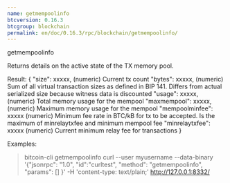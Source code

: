 ```yaml
---
name: getmempoolinfo
btcversion: 0.16.3
btcgroup: blockchain
permalink: en/doc/0.16.3/rpc/blockchain/getmempoolinfo/
---
```


getmempoolinfo

Returns details on the active state of the TX memory pool.

Result:
{
  "size": xxxxx,               (numeric) Current tx count
  "bytes": xxxxx,              (numeric) Sum of all virtual transaction sizes as defined in BIP 141. Differs from actual serialized size because witness data is discounted
  "usage": xxxxx,              (numeric) Total memory usage for the mempool
  "maxmempool": xxxxx,         (numeric) Maximum memory usage for the mempool
  "mempoolminfee": xxxxx       (numeric) Minimum fee rate in BTC/kB for tx to be accepted. Is the maximum of minrelaytxfee and minimum mempool fee
  "minrelaytxfee": xxxxx       (numeric) Current minimum relay fee for transactions
}

Examples:
> bitcoin-cli getmempoolinfo 
> curl --user myusername --data-binary '{"jsonrpc": "1.0", "id":"curltest", "method": "getmempoolinfo", "params": [] }' -H 'content-type: text/plain;' http://127.0.0.1:8332/


